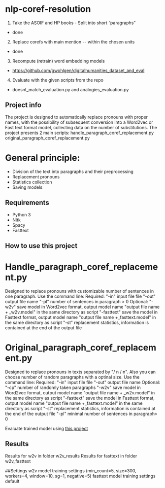 # nlp-coref-resolution
1. Take the ASOIF and HP books - Split into short “paragraphs”
  - done
2. Replace corefs with main mention -- within the chosen units
  - done
3. Recompute (retrain) word embedding models
  - https://github.com/gwohlgen/digitalhumanities_dataset_and_eval
4. Evaluate with the given scripts from the repo 
  - doesnt_match_evaluation.py and analogies_evaluation.py
## Project info
The project is designed to automatically replace pronouns with proper names, with the possibility of subsequent conversion into a Word2vec or Fast text format model, collecting data on the number of substitutions.
The project presents 2 main scripts:
handle_paragraph_coref_replacement.py
original_paragraph_coref_replacement.py


# General principle:
- Division of the text into paragraphs and their preprocessing
- Replacement pronouns
- Statistics collection
- Saving models


## Requirements
- Python 3
- Nltk
- Spacy
- Fasttext


## How to use this project
# Handle_paragraph_coref_replacement.py
Designed to replace pronouns with customizable number of sentences in one paragraph.
Use the command line:
Required:
"-in" input file file
"-out" output file name
"-pl" number of sentences in paragraph > 0
Optional:
"-w2v" save model in Word2vec format, output model name "output file name + _w2v.model" in the same directory as script
"-fasttext" save the model in Fasttext format, output model name "output file name +_fasttext.model" in the same directory as script
"-st" replacement statistics, information is contained at the end of the output file

# Original_paragraph_coref_replacement.py
Designed to replace pronouns in texts separated by "/ n / n". Also you can choose number of random paragraphs with a optinal size. 
Use the command line:
Required:
"-in" input file file
"-out" output file name
Optional:
"-cp" number of randomly taken paragraphs
"-w2v" save model in Word2vec format, output model name "output file name + _w2v.model" in the same directory as script
"-fasttext" save the model in Fasttext format, output model name "output file name +_fasttext.model" in the same directory as script
"-st" replacement statistics, information is contained at the end of the output file
"-pl" minimal number of sentences in paragraph> 0

Evaluate trained model using [this project](https://github.com/gwohlgen/digitalhumanities_dataset_and_eval)


## Results 
Results for w2v in folder w2v_results
Results for fasttext in folder w2v_fasttext

##Settings
w2v model training settings (min_count=5, size=300, workers=4, window=10, sg=1, negative=5)
fasttext model training settings default
